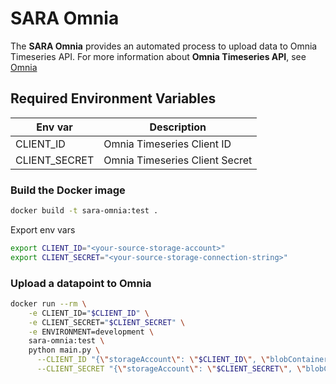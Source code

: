 # SARA Omnia

The **SARA Omnia** provides an automated process to upload data to Omnia Timeseries API. For more information about **Omnia Timeseries API**, see [Omnia](https://github.com/equinor/OmniaPlant)

## Required Environment Variables

| Env var       | Description                    |
| ------------- | ------------------------------ |
| CLIENT_ID     | Omnia Timeseries Client ID     |
| CLIENT_SECRET | Omnia Timeseries Client Secret |

### Build the Docker image

```bash
docker build -t sara-omnia:test .
```

Export env vars

```bash
export CLIENT_ID="<your-source-storage-account>"
export CLIENT_SECRET="<your-source-storage-connection-string>"
```

### Upload a datapoint to Omnia

```bash
docker run --rm \
    -e CLIENT_ID="$CLIENT_ID" \
    -e CLIENT_SECRET="$CLIENT_SECRET" \
    -e ENVIRONMENT=development \
    sara-omnia:test \
    python main.py \
      --CLIENT_ID "{\"storageAccount\": \"$CLIENT_ID\", \"blobContainer\": \"$BLOB_CONTAINER\", \"blobName\": \"apprentices.jpg\"}" \
      --CLIENT_SECRET "{\"storageAccount\": \"$CLIENT_SECRET\", \"blobContainer\": \"$BLOB_CONTAINER\", \"blobName\": \"apprentices.jpg\"}"
```
